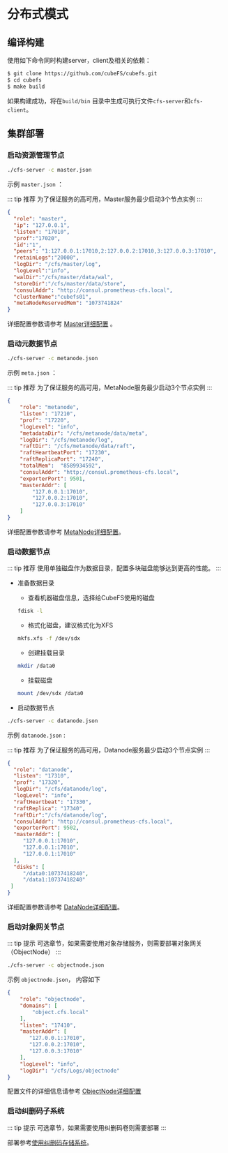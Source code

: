# 分布式模式

## 编译构建

使用如下命令同时构建server，client及相关的依赖：

``` bash
$ git clone https://github.com/cubeFS/cubefs.git
$ cd cubefs
$ make build
```

如果构建成功，将在`build/bin` 目录中生成可执行文件`cfs-server`和`cfs-client`。

## 集群部署

### 启动资源管理节点

``` bash
./cfs-server -c master.json
```

示例 `master.json` ：

::: tip 推荐
为了保证服务的高可用，Master服务最少启动3个节点实例
:::

``` json
{
  "role": "master",
  "ip": "127.0.0.1",
  "listen": "17010",
  "prof":"17020",
  "id":"1",
  "peers": "1:127.0.0.1:17010,2:127.0.0.2:17010,3:127.0.0.3:17010",
  "retainLogs":"20000",
  "logDir": "/cfs/master/log",
  "logLevel":"info",
  "walDir":"/cfs/master/data/wal",
  "storeDir":"/cfs/master/data/store",
  "consulAddr": "http://consul.prometheus-cfs.local",
  "clusterName":"cubefs01",
  "metaNodeReservedMem": "1073741824"
}
```

详细配置参数请参考 [Master详细配置](../maintenance/configs/master.md) 。

### 启动元数据节点

``` bash
./cfs-server -c metanode.json
```

示例 `meta.json` ：

::: tip 推荐
为了保证服务的高可用，MetaNode服务最少启动3个节点实例
:::

``` json
{
    "role": "metanode",
    "listen": "17210",
    "prof": "17220",
    "logLevel": "info",
    "metadataDir": "/cfs/metanode/data/meta",
    "logDir": "/cfs/metanode/log",
    "raftDir": "/cfs/metanode/data/raft",
    "raftHeartbeatPort": "17230",
    "raftReplicaPort": "17240",
    "totalMem":  "8589934592",
    "consulAddr": "http://consul.prometheus-cfs.local",
    "exporterPort": 9501,
    "masterAddr": [
        "127.0.0.1:17010",
        "127.0.0.2:17010",
        "127.0.0.3:17010"
    ]
}
```

详细配置参数请参考 [MetaNode详细配置](../maintenance/configs/metanode.md)。

### 启动数据节点

::: tip 推荐
使用单独磁盘作为数据目录，配置多块磁盘能够达到更高的性能。
:::

- 准备数据目录
  - 查看机器磁盘信息，选择给CubeFS使用的磁盘
   ``` bash
   fdisk -l
   ```
  - 格式化磁盘，建议格式化为XFS
   ``` bash
   mkfs.xfs -f /dev/sdx
   ```
  - 创建挂载目录
   ``` bash
   mkdir /data0
   ```
  - 挂载磁盘
   ``` bash
   mount /dev/sdx /data0
   ```

- 启动数据节点

 ``` bash
./cfs-server -c datanode.json
```

示例 `datanode.json` :

::: tip 推荐
为了保证服务的高可用，Datanode服务最少启动3个节点实例
:::

``` json
{
  "role": "datanode",
  "listen": "17310",
  "prof": "17320",
  "logDir": "/cfs/datanode/log",
  "logLevel": "info",
  "raftHeartbeat": "17330",
  "raftReplica": "17340",
  "raftDir":"/cfs/datanode/log",
  "consulAddr": "http://consul.prometheus-cfs.local",
  "exporterPort": 9502,
  "masterAddr": [
     "127.0.0.1:17010",
     "127.0.0.1:17010",
     "127.0.0.1:17010"
  ],
  "disks": [
     "/data0:10737418240",
     "/data1:10737418240"
 ]
}
```

详细配置参数请参考 [DataNode详细配置](../maintenance/configs/datanode.md)。

### 启动对象网关节点

::: tip 提示
可选章节，如果需要使用对象存储服务，则需要部署对象网关（ObjectNode）
:::

``` bash
./cfs-server -c objectnode.json
```

示例 `objectnode.json`， 内容如下

``` json
{
    "role": "objectnode",
    "domains": [
        "object.cfs.local"
    ],
    "listen": "17410",
    "masterAddr": [
       "127.0.0.1:17010",
       "127.0.0.2:17010",
       "127.0.0.3:17010"
    ],
    "logLevel": "info",
    "logDir": "/cfs/Logs/objectnode"
}
```

配置文件的详细信息请参考 [ObjectNode详细配置](../maintenance/configs/objectnode.md)

### 启动纠删码子系统

::: tip 提示
可选章节，如果需要使用纠删码卷则需要部署
:::

部署参考[使用纠删码存储系统](../user-guide/blobstore.md)。